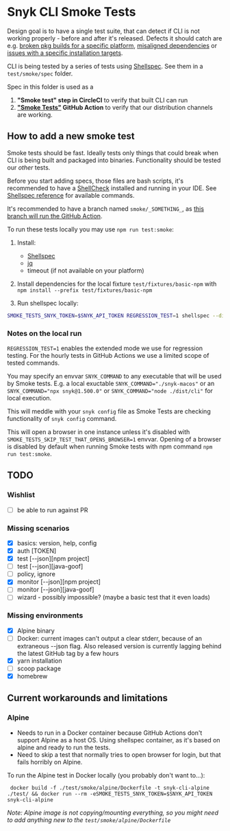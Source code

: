 # Snyk CLI Smoke Tests

Design goal is to have a single test suite, that can detect if CLI is not working properly - before and after it's released. Defects it should catch are e.g. [broken pkg builds for a specific platform](https://github.com/snyk/snyk/issues/670), [misaligned dependencies](https://github.com/snyk/snyk/issues/1261) or [issues with a specific installation targets](https://github.com/snyk/snyk/issues/1270).

CLI is being tested by a series of tests using [Shellspec](https://shellspec.info). See them in a `test/smoke/spec` folder.

Spec in this folder is used as a

1. **"Smoke test" step in CircleCI** to verify that built CLI can run
2. **["Smoke Tests"](https://github.com/snyk/snyk/actions?query=workflow%3A%22Smoke+Tests%22) GitHub Action** to verify that our distribution channels are working.

## How to add a new smoke test

Smoke tests should be fast. Ideally tests only things that could break when CLI is being built and packaged into binaries. Functionality should be tested our _other_ tests.

Before you start adding specs, those files are bash scripts, it's recommended to have a [ShellCheck](https://www.shellcheck.net) installed and running in your IDE. See [Shellspec reference](https://github.com/shellspec/shellspec/blob/master/docs/references.md#expectation) for available commands.

It's recommended to have a branch named `smoke/_SOMETHING_`, as [this branch will run the GitHub Action](https://github.com/snyk/snyk/blob/f35f39e96ef7aa69b22a846315dda015b12a4564/.github/workflows/smoke-tests.yml#L3-L5).

To run these tests locally you may use `npm run test:smoke`:

1. Install:

   - [Shellspec](https://shellspec.info)
   - [jq](https://stedolan.github.io/jq/)
   - timeout (if not available on your platform)

2. Install dependencies for the local fixture `test/fixtures/basic-npm` with `npm install --prefix test/fixtures/basic-npm`

3. Run shellspec locally:

```sh
SMOKE_TESTS_SNYK_TOKEN=$SNYK_API_TOKEN REGRESSION_TEST=1 shellspec --directory test/smoke -f d
```

### Notes on the local run

`REGRESSION_TEST=1` enables the extended mode we use for regression testing. For the hourly tests in GitHub Actions we use a limited scope of tested commands.

You may specify an envvar `SNYK_COMMAND` to any executable that will be used by Smoke tests. E.g. a local exuctable `SNYK_COMMAND="./snyk-macos"` or an `SNYK_COMMAND="npx snyk@1.500.0"` or `SNYK_COMMAND="node ./dist/cli"` for local execution.

This will meddle with your `snyk config` file as Smoke Tests are checking functionality of `snyk config` command.

This will open a browser in one instance unless it's disabled with `SMOKE_TESTS_SKIP_TEST_THAT_OPENS_BROWSER=1` envvar. Opening of a browser is disabled by default when running Smoke tests with npm command `npm run test:smoke`.

## TODO

### Wishlist

- [ ] be able to run against PR

### Missing scenarios

- [x] basics: version, help, config
- [x] auth [TOKEN]
- [x] test [--json][npm project]
- [ ] test [--json][java-goof]
- [ ] policy, ignore
- [x] monitor [--json][npm project]
- [ ] monitor [--json][java-goof]
- [ ] wizard - possibly impossible? (maybe a basic test that it even loads)

### Missing environments

- [x] Alpine binary
- [ ] Docker: current images can't output a clear stderr, because of an extraneous --json flag. Also released version is currently lagging behind the latest GitHub tag by a few hours
- [x] yarn installation
- [ ] scoop package
- [x] homebrew

## Current workarounds and limitations

### Alpine

- Needs to run in a Docker container because GitHub Actions don't support Alpine as a host OS. Using shellspec container, as it's based on alpine and ready to run the tests.
- Need to skip a test that normally tries to open browser for login, but that fails horribly on Alpine.

To run the Alpine test in Docker locally (you probably don't want to…):

```
 docker build -f ./test/smoke/alpine/Dockerfile -t snyk-cli-alpine ./test/ && docker run --rm -eSMOKE_TESTS_SNYK_TOKEN=$SNYK_API_TOKEN snyk-cli-alpine
```

_Note: Alpine image is not copying/mounting everything, so you might need to add anything new to the `test/smoke/alpine/Dockerfile`_
